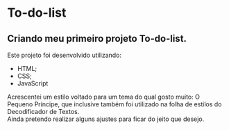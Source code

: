 # To-do-list
## Criando meu primeiro projeto To-do-list.
Este projeto foi desenvolvido utilizando:
- HTML;
- CSS;
- JavaScript <br>

Acrescentei um estilo voltado para um tema do qual gosto muito: O Pequeno Príncipe, que inclusive também foi utilizado na folha de estilos do Decodificador de Textos. <br>
Ainda pretendo realizar alguns ajustes para ficar do jeito que desejo.
